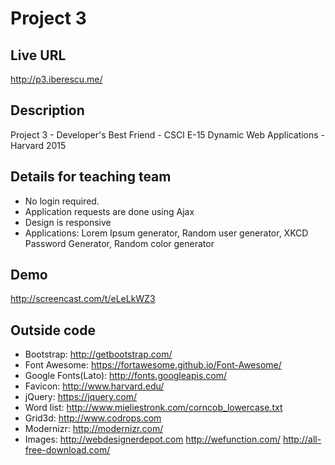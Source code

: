 # Project 3

## Live URL
<http://p3.iberescu.me/>


## Description
Project 3 - Developer's Best Friend - CSCI E-15 Dynamic Web Applications - Harvard 2015

## Details for teaching team
* No login required.
* Application requests are done using Ajax
* Design is responsive
* Applications: Lorem Ipsum generator, Random user generator, XKCD Password Generator, Random color generator

## Demo
http://screencast.com/t/eLeLkWZ3




## Outside code
* Bootstrap: http://getbootstrap.com/
* Font Awesome: https://fortawesome.github.io/Font-Awesome/
* Google Fonts(Lato): http://fonts.googleapis.com/
* Favicon: http://www.harvard.edu/
* jQuery: https://jquery.com/
* Word list: http://www.mieliestronk.com/corncob_lowercase.txt
* Grid3d: http://www.codrops.com
* Modernizr: http://modernizr.com/
* Images: http://webdesignerdepot.com
		  http://wefunction.com/
		  http://all-free-download.com/